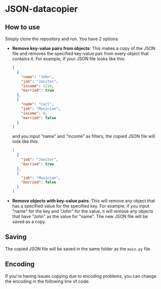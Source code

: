 # JSON-datacopier

## How to use

Simply clone the repository and run. You have 2 options:

- **Remove key-value pairs from objects**: This makes a copy of the JSON file and removes the specified key-value pair from every object that contains it. For example, if your JSON file looks like this:

  ```json
  [
    {
      "name": "John",
      "job": "Janitor",
      "income": 1234,
      "married": true
    },
    {
      "name": "Carl",
      "job": "Musician",
      "income": 0,
      "married": false
    }
  ]
  ```

  and you input "name" and "income" as filters, the copied JSON file will look like this:

  ```json
  [
    {
      "job": "Janitor",
      "married": true
    },
    {
      "job": "Musician",
      "married": false
    }
  ]
  ```

- **Remove objects with key-value pairs**: This will remove any object that has a specified value for the specified key. For example, if you input "name" for the key and "John" for the value, it will remove any objects that have "John" as the value for "name". The new JSON file will be saved as a copy.

## Saving

The copied JSON file will be saved in the same folder as the `main.py` file.

## Encoding

If you're having issues copying due to encoding problems, you can change the encoding in the following line of code:
